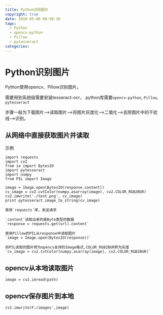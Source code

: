 ```yaml
---
title: Python识别图片
copyright: true
date: 2018-05-06 09:58:10
tags:
  - Python
  - opencv-python
  - Pillow
  - pytesseract
categories:
---
```


# Python识别图片

Python使用opencv、Pillow识别图片。

需要用到系统级需要安装tesseract-ocr，
python库需要`opencv-python`, `Pillow`, `pytesseract`

步骤一般为下载图片-->读取图片-->将图片灰度化-->二值化-->去除图片中的干扰线-->识别。


## 从网络中直接获取图片并读取

示例
```
import requests
import cv2
from io import BytesIO
import pytesseract
import numpy
from PIL import Image

image = Image.open(BytesIO(response.content))
cv_image = cv2.cvtColor(numpy.asarray(image), cv2.COLOR_RGB2BGR)
cv2.imwrite('./test.png', cv_image)
print pytesseract.image_to_string(cv_image)
```

```
使用`requests`库，发送请求

`content`读取出来的是Byte类型的数据
`response = requests.get(url).content`

使用Pillow的PIL从response中读取图片
`image = Image.open(BytesIO(response))`

将PIL读取的图片转为opencv支持的Image格式,COLOR_RGB2BGR转为灰度
`cv_image = cv2.cvtColor(numpy.asarray(image), cv2.COLOR_RGB2BGR)`
```

## opencv从本地读取图片

`image = cv2.imread(path)`

## opencv保存图片到本地

`cv2.imwrite(F:/images',image)`


